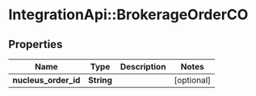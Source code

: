 # IntegrationApi::BrokerageOrderCO

## Properties
Name | Type | Description | Notes
------------ | ------------- | ------------- | -------------
**nucleus_order_id** | **String** |  | [optional] 


